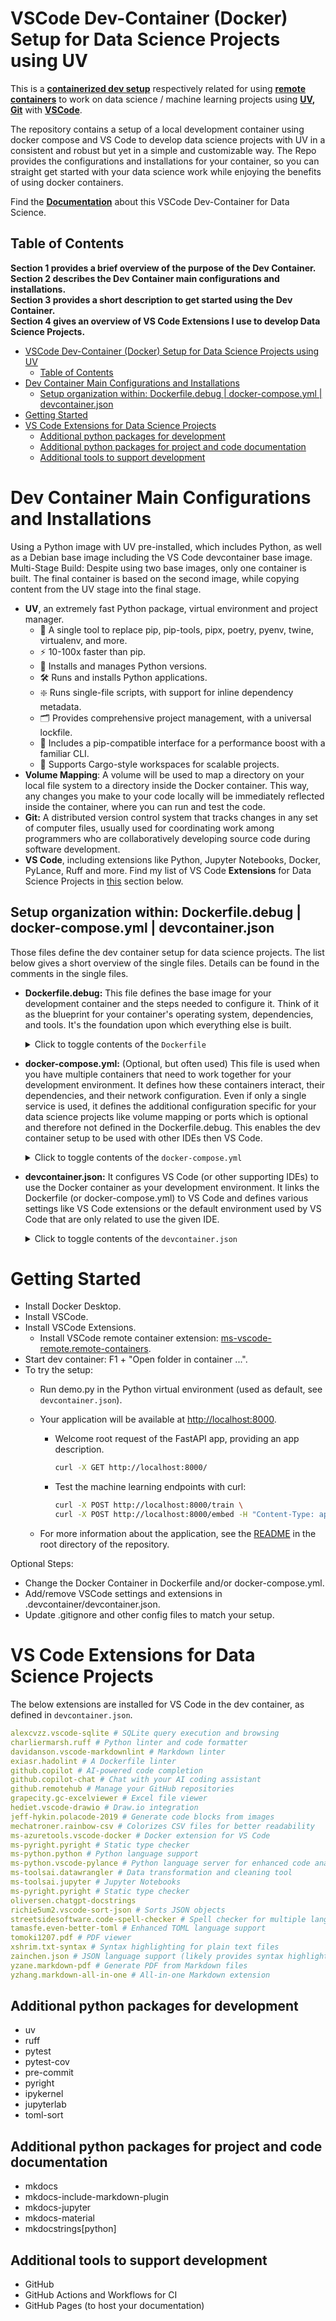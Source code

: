 # VSCode Dev-Container (Docker) Setup for Data Science Projects using UV

This is a [**containerized dev setup**](https://code.visualstudio.com/docs/devcontainers/containers) respectively related for using [**remote containers**](https://code.visualstudio.com/docs/remote/containers) to work on data science / machine learning projects using **[UV](https://docs.astral.sh/uv/), [Git](https://git-scm.com/)** with **[VSCode](https://code.visualstudio.com/)**.

The repository contains a setup of a local development container using docker compose and VS Code to develop data science projects with UV in a consistent and robust but yet in a simple and customizable way. The Repo provides the configurations and installations for your container, so you can straight get started with your data science work while enjoying the benefits of using docker containers.

Find the [**Documentation**](https://tiefenthaler.github.io/uv-datascience-project-template/guides/docker_vscode_devcontainer/) about this VSCode Dev-Container for Data Science.

## Table of Contents

**Section 1 provides a brief overview of the purpose of the Dev Container.**  
**Section 2 describes the Dev Container main configurations and installations.**  
**Section 3 provides a short description to get started using the Dev Container.**  
**Section 4 gives an overview of VS Code Extensions I use to develop Data Science Projects.**

- [VSCode Dev-Container (Docker) Setup for Data Science Projects using UV](#vscode-dev-container-docker-setup-for-data-science-projects-using-uv)
  - [Table of Contents](#table-of-contents)
- [Dev Container Main Configurations and Installations](#dev-container-main-configurations-and-installations)
  - [Setup organization within: Dockerfile.debug | docker-compose.yml | devcontainer.json](#setup-organization-within-dockerfiledebug--docker-composeyml--devcontainerjson)
- [Getting Started](#getting-started)
- [VS Code Extensions for Data Science Projects](#vs-code-extensions-for-data-science-projects)
  - [Additional python packages for development](#additional-python-packages-for-development)
  - [Additional python packages for project and code documentation](#additional-python-packages-for-project-and-code-documentation)
  - [Additional tools to support development](#additional-tools-to-support-development)

# Dev Container Main Configurations and Installations

Using a Python image with UV pre-installed, which includes Python, as well as a Debian base image including the VS Code devcontainer base image.  
Multi-Stage Build: Despite using two base images, only one container is built. The final container is based on the second image, while copying content from the UV stage into the final stage.

- **UV**, an extremely fast Python package, virtual environment and project manager.
  - 🚀 A single tool to replace pip, pip-tools, pipx, poetry, pyenv, twine, virtualenv, and more.
  - ⚡️ 10-100x faster than pip.
  - 🐍 Installs and manages Python versions.
  - 🛠️ Runs and installs Python applications.
  - ❇️ Runs single-file scripts, with support for inline dependency metadata.
  - 🗂️ Provides comprehensive project management, with a universal lockfile.
  - 🔩 Includes a pip-compatible interface for a performance boost with a familiar CLI.
  - 🏢 Supports Cargo-style workspaces for scalable projects.
- **Volume Mapping**: A volume will be used to map a directory on your local file system to a directory inside the Docker container. This way, any changes you make to your code locally will be immediately reflected inside the container, where you can run and test the code.
- **Git:** A distributed version control system that tracks changes in any set of computer files, usually used for coordinating work among programmers who are collaboratively developing source code during software development.
- **VS Code**, including extensions like Python, Jupyter Notebooks, Docker, PyLance, Ruff and more. Find my list of VS Code **Extensions** for Data Science Projects in [this](#vs-code-extensions-for-data-science-projects) section below.

## Setup organization within: Dockerfile.debug | docker-compose.yml | devcontainer.json

Those files define the dev container setup for data science projects. The list below gives a short overview of the single files. Details can be found in the comments in the single files.

- **Dockerfile.debug:** This file defines the base image for your development container and the steps needed to configure it. Think of it as the blueprint for your container's operating system, dependencies, and tools. It's the foundation upon which everything else is built.

  <details>
  <summary>Click to toggle contents of the <code>Dockerfile</code></summary>
  <div markdown="1">

  ```Dockerfile
  # Dockerfile for development purposes.
  # ------------------------------------
  # Use a python image with uv pre-installed and a Debian base image including the VS Code devcontainer base image.
  # To use the image without VS CODE IDE, add lines as indicated (adjust docker-compose.yml as well as documented).
  # ---------------------------------

  # Define a build-time argument with a default value for base container images.
  ARG UV_VER=0.5.24
  ARG DEBIAN_VER=bookworm
  ARG WORKSPACE_NAME_=workspace
  ARG PROJECT_NAME_=${PROJECT_NAME}

  # Multi-Stage Build: Despite using two base images, only one container is built and run.
  # The final container is based on the second image, while copying content from the uv stage into the final stage.
  # FROM ghcr.io/astral-sh/uv:python3.12-bookworm
  FROM ghcr.io/astral-sh/uv:$UV_VER AS uv

  FROM mcr.microsoft.com/vscode/devcontainers/base:$DEBIAN_VER

  # Install/Update linux packages; install common dev tools like: git, process tools, ...
  # hadolint ignore=DL3008
  RUN apt-get update \
      && apt-get install -y --no-install-recommends\
      procps \
      build-essential \
      curl \
      swig \
      wget \
      # To reduce the image size, it is recommended refresh the package cache as follows.
      && apt-get clean \
      && rm -rf /var/lib/apt/lists/*

  # Copies files or directories from the uv stage into the final stage,
  # and ensures that the ownership of the copied files is adjusted to the user and group in the final image,
  # and making its functionality or binaries available in the final container.
  COPY --from=uv --chown=vscode: /uv /uvx /bin/

  WORKDIR /vscode/${WORKSPACE_NAME_}

  # The code to run when container is started:
  # Common practice to keep the Docker container running without performing any significant action.
  ENTRYPOINT ["tail", "-f", "/dev/null"]
  ```
  
  </div>
  </details>

- **docker-compose.yml:** (Optional, but often used) This file is used when you have multiple containers that need to work together for your development environment. It defines how these containers interact, their dependencies, and their network configuration. Even if only a single service is used, it defines the additional configuration specific for your data science projects like volume mapping or ports which is optional and therefore not defined in the Dockerfile.debug. This enables the dev container setup to be used with other IDEs then VS Code.

  <details>
  <summary>Click to toggle contents of the <code>docker-compose.yml</code></summary>
  <div markdown="1">

  ```yaml
  # Dev Container Configuration File.
  # ---------------------------------
  # Standard Configuration for the service to be used to develop data science applications.
  # Using bind mounts instead of watch for development to sync changes made in the container back to the host.
  # This file depends on a .env file in the root directory of the dev container for dynamic variable interpolation.
  # - The .env file is automatically loaded per default by Docker Compose and is not passed to the container during build.
  # ---------------------------------

  # The x-args section defines a reusable set of arguments using YAML anchors.
  # - BUILD arguments ("UV_VER", "DEBIAN_VER" and "WORKSPACE_NAME") to pass to Dockerfile.
  x-args: &default-args
    UV_VER: "0.5.5"
    DEBIAN_VER: "bookworm"
    WORKSPACE_NAME_: ${WORKSPACE_NAME}
    PROJECT_NAME_: ${PROJECT_NAME}

  services: # Top level element to configure the arguments of multiple services.
    myproject: # "project" refers to the name of your project/application for which configurations are defined.
      build: # Tells Docker Compose to build the Docker image using the Dockerfile in the specified directory.
        context: .
        dockerfile: ./Dockerfile.debug
        # Build argument (passed to Dockerfile only)
        args:
          <<: *default-args # The <<: *default-args syntax merges the default-args into the args section of the build configuration.
      image: "${DEV_USER}.dev-container-uv.${PROJECT_NAME}" # Explicit way to define the image name

      # Host the FastAPI application on port 8000.
      ports:
        - "8000:8000"

      # Volumes are persistent data stores (outside container), mounted to be usable by the container.
      volumes:
        # Mount the current directory to ${WORKSPACE_NAME} so code changes don't require an image rebuild. .venv is excluded in the .dockerignore file.
        - type: bind
          source: ..
          target: /vscode/${WORKSPACE_NAME}
        # Mount the virtual environment separately, so the developer's environment doesn't end up in the container.
        - type: volume
          source: venv
          target: /vscode/${WORKSPACE_NAME}/.venv

      working_dir: /vscode/${WORKSPACE_NAME}

      # Runtime environment variable, passed to devcontainer.json. Not available for volumes, networks, or build arguments.
      # Since docker detects a .env file during build per default, the .env file will be loaded anyways.
      # Set explicitly for clarity to indicate that the environment variables are used.
      env_file:
        - path: .env
          required: true

      # Default command to start the dev container.
      command:
        - sh -c "chmod -R 777 /vscode/${WORKSPACE_NAME} && tail -f /dev/null" # Set permissions on the working directory for root user.
        - docker-compose down # Remove the container after exiting.

  # Define the volumes of the docker container.
  volumes:
    venv: # Volume for the virtual environment for persistent in the container.
  ```

</div>
</details>

- **devcontainer.json:** It configures VS Code (or other supporting IDEs) to use the Docker container as your development environment. It links the Dockerfile (or docker-compose.yml) to VS Code and defines various settings like VS Code extensions or the default environment used by VS Code that are only related to use the given IDE.

  <details>
  <summary>Click to toggle contents of the <code>devcontainer.json</code></summary>
  <div markdown="1">

  ```json
  // UV | VS Code - Setup.
  //---------------------
  // This config is set up to be only specific to VS Code.
  // Other configs that do not relate to VS Code are defined in the docker-compose.yml file.
  // This enables the dev container setup to be used with other IDEs, ignoring this file.
  //---------------------
  // Default and dynamic properties for the devcontainer setup:
  // - Default service: "myproject", relates to the service defined in the docker-compose.yml.
  // - Default "workspaceFolder" is set to "workspace" (within the "/vscode/" folder in the container).
  // For format details, see https://aka.ms/devcontainer.json.
  //---------------------

  {
    "name": "${localEnv:LOGNAME}.dev-container-uv.${localWorkspaceFolderBasename}",
    // Build image using docker compose based on build specs in docker-compose.yml
    "dockerComposeFile": ["./docker-compose.yml"],
    "service": "myproject",
    "runServices": ["myproject"],
    "workspaceFolder": "/vscode/workspace",
    "postCreateCommand": {
      "uv-sync--frozen": "uv sync --frozen --no-binary-package ${localWorkspaceFolderBasename}" // By default, uv installs projects and workspace members in editable mode, such that changes to the source code are immediately reflected in the environment.
    },
    "postStartCommand": {
      // Optional: If applicable, add the following lines for installations.
      "uv-run-pre-commit-install": "uv run pre-commit install"
    },
    "features": {
          "ghcr.io/dhoeric/features/hadolint:1": {}
      },
    "customizations": {
      // When connecting to a docker container your local VS Code starts an instance without extensions to ensure isolation and consistency.
      // Therefore extensions can be specified here for automatic installation when connecting.
      "vscode": {
        "settings": {
          // Define terminal shell for Dev Container.
          "terminal.integrated.profiles.linux": {
            "bash": {
              "path": "/bin/bash"
            }
          },
          "jupyter.notebookFileRoot": "${workspaceRoot}",
          "python.pythonPath": "/home/vscode/workspace/.venv/bin/python"
        },
        // Use the VS Code Extensions "Identifier" to define extensions.
        "extensions": [
          // Python
          "ms-python.python",
          "ms-toolsai.jupyter",
          // Docker
          "ms-azuretools.vscode-docker",
          "ms-vscode-remote.remote-containers",
          "ms-vscode-remote.remote-ssh-edit",
          "ms-vscode-remote.remote-ssh",
          "exiasr.hadolint",
          // Formatting and Linting
          "charliermarsh.ruff",
          "davidanson.vscode-markdownlint",
          "xshrim.txt-syntax",
          "tamasfe.even-better-toml",
          "streetsidesoftware.code-spell-checker",
          "ms-pyright.pyright",
          "ms-python.vscode-pylance",
          // Data
          "alexcvzz.vscode-sqlite",
          "grapecity.gc-excelviewer",
          "mechatroner.rainbow-csv",
          "zainchen.json",
          "yzane.markdown-pdf",
          "ms-toolsai.datawrangler",
          "yzhang.markdown-all-in-one",
          // Cloud
          //"ms-azuretools.vscode-docker",
          // Git
          "github.remotehub",
          // AI Coding Assistant
          "github.copilot",
          "github.copilot-chat",
          // Other
          "richie5um2.vscode-sort-json",
          "oliversen.chatgpt-docstrings"
        ]
      }
    },
    "remoteUser": "vscode"
  }
  ```

  </div>
  </details>

# Getting Started

- Install Docker Desktop.
- Install VSCode.
- Install VSCode Extensions.
  - Install VSCode remote container extension: [ms-vscode-remote.remote-containers](https://marketplace.visualstudio.com/items?itemName=ms-vscode-remote.remote-containers).
- Start dev container:  F1 + "Open folder in container ...".
- To try the setup:
  - Run demo.py in the Python virtual environment (used as default, see `devcontainer.json`).
  - Your application will be available at <http://localhost:8000>.
    - Welcome root request of the FastAPI app, providing an app description.

      ```bash
      curl -X GET http://localhost:8000/
      ```

    - Test the machine learning endpoints with curl:

      ```bash
      curl -X POST http://localhost:8000/train \
      curl -X POST http://localhost:8000/embed -H "Content-Type: application/json" -d '{"n_fake_images": 1}'
      ```

  - For more information about the application, see the [README](https://tiefenthaler.github.io/uv-datascience-project-template/) in the root directory of the repository.

Optional Steps:

- Change the Docker Container in Dockerfile and/or docker-compose.yml.
- Add/remove VSCode settings and extensions in .devcontainer/devcontainer.json.
- Update .gitignore and other config files to match your setup.

# VS Code Extensions for Data Science Projects

The below extensions are installed for VS Code in the dev container, as defined in `devcontainer.json`.

```yaml
alexcvzz.vscode-sqlite # SQLite query execution and browsing
charliermarsh.ruff # Python linter and code formatter
davidanson.vscode-markdownlint # Markdown linter
exiasr.hadolint # A Dockerfile linter
github.copilot # AI-powered code completion
github.copilot-chat # Chat with your AI coding assistant
github.remotehub # Manage your GitHub repositories
grapecity.gc-excelviewer # Excel file viewer
hediet.vscode-drawio # Draw.io integration
jeff-hykin.polacode-2019 # Generate code blocks from images
mechatroner.rainbow-csv # Colorizes CSV files for better readability
ms-azuretools.vscode-docker # Docker extension for VS Code
ms-pyright.pyright # Static type checker
ms-python.python # Python language support
ms-python.vscode-pylance # Python language server for enhanced code analysis
ms-toolsai.datawrangler # Data transformation and cleaning tool
ms-toolsai.jupyter # Jupyter Notebooks
ms-pyright.pyright # Static type checker
oliversen.chatgpt-docstrings
richie5um2.vscode-sort-json # Sorts JSON objects
streetsidesoftware.code-spell-checker # Spell checker for multiple languages
tamasfe.even-better-toml # Enhanced TOML language support
tomoki1207.pdf # PDF viewer
xshrim.txt-syntax # Syntax highlighting for plain text files
zainchen.json # JSON language support (likely provides syntax highlighting, validation, etc.)
yzane.markdown-pdf # Generate PDF from Markdown files
yzhang.markdown-all-in-one # All-in-one Markdown extension
```

## Additional python packages for development

- uv
- ruff
- pytest
- pytest-cov
- pre-commit
- pyright
- ipykernel
- jupyterlab
- toml-sort

## Additional python packages for project and code documentation

- mkdocs
- mkdocs-include-markdown-plugin
- mkdocs-jupyter
- mkdocs-material
- mkdocstrings[python]

## Additional tools to support development

- GitHub
- GitHub Actions and Workflows for CI
- GitHub Pages (to host your documentation)
